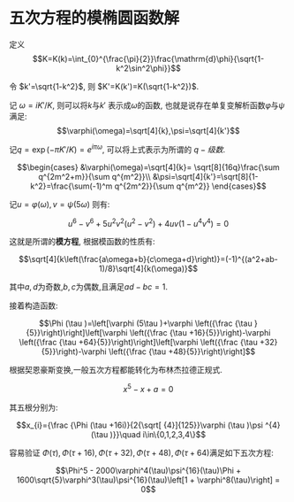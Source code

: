 
# 五次方程的模椭圆函数解

定义 $$K=K(k)=\int_{0}^{\frac{\pi}{2}}\frac{\mathrm{d}\phi}{\sqrt{1-k^2\sin^2\phi}}$$

令 $k'=\sqrt{1-k^2}$, 则 $K'=K(k')=K(\sqrt{1-k^2})$.

记 $\omega=i K'/K$, 则可以将$k$与$k'$ 表示成$\omega$的函数, 也就是说存在单复变解析函数$\varphi$与$\psi$满足:
$$\varphi(\omega)=\sqrt[4]{k},\psi=\sqrt[4]{k'}$$

记$q=\exp(-\pi K'/K)=e^{i\pi\omega}$, 可以将上式表示为所谓的 $q-级数$.

$$\begin{cases}
&\varphi(\omega)=\sqrt[4]{k}= \sqrt[8]{16q}\frac{\sum q^{2m^2+m}}{\sum q^{m^2}}\\
&\psi=\sqrt[4]{k'}=\sqrt[8]{1-k^2}=\frac{\sum(-1)^m q^{2m^2}}{\sum q^{m^2}}
\end{cases}$$

记$u=\varphi(\omega),v=\psi(5\omega)$ 则有:

$$u^6-v^6+5u^2v^2(u^2-v^2)+4uv(1-u^4v^4)=0$$

这就是所谓的**模方程**, 根据模函数的性质有:

$$\sqrt[4]{k\left(\frac{a\omega+b}{c\omega+d}\right)}=(-1)^{(a^2+ab-1)/8}\sqrt[4]{k(\omega)}$$

其中$a,d$为奇数,$b,c$为偶数,且满足$ad-bc=1$.

接着构造函数:

$$\Phi (\tau )=\left[\varphi (5\tau )+\varphi \left({\frac  {\tau }{5}}\right)\right]\left[\varphi \left({\frac  {\tau +16}{5}}\right)-\varphi \left({\frac  {\tau +64}{5}}\right)\right]\left[\varphi \left({\frac  {\tau +32}{5}}\right)-\varphi \left({\frac  {\tau +48}{5}}\right)\right]$$

根据契恩豪斯变换,一般五次方程都能转化为布林杰拉德正规式.

$$x^5-x+a=0$$

其五根分别为:

$$x_{i}={\frac  {\Phi (\tau +16i)}{2{\sqrt[ {4}]{125}}\varphi (\tau )\psi ^{4}(\tau )}}\quad i\in\{0,1,2,3,4\}$$

容易验证  $\Phi (\tau ),\Phi (\tau +16),\Phi (\tau +32),\Phi (\tau +48),\Phi (\tau +64)$满足如下五次方程:

$$\Phi^5 - 2000\varphi^4(\tau)\psi^{16}(\tau)\Phi + 1600\sqrt{5}\varphi^3(\tau)\psi^{16}(\tau)\left[1 + \varphi^8(\tau)\right] = 0$$

